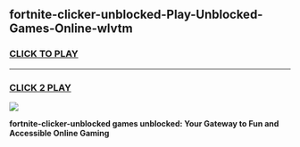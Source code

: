 
## fortnite-clicker-unblocked-Play-Unblocked-Games-Online-wlvtm
<h3>
<a href="https://premium76.site?title=fortnite-clicker-unblocked&ref=25A">CLICK TO PLAY</a></h3>
<hr>

<h3>
<a href="https://premium76.site?title=fortnite-clicker-unblocked&ref=25A">CLICK 2 PLAY</a>
  
</h3>

<a href="https://premium76.site?title=fortnite-clicker-unblocked&ref=25A"><img src="https://clearcache.store/games.png"></a>


**fortnite-clicker-unblocked games unblocked: Your Gateway to Fun and Accessible Online Gaming**
